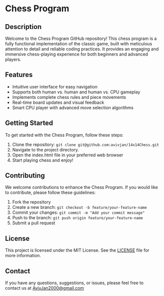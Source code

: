 Chess Program
=============

Description
-----------

Welcome to the Chess Program GitHub repository! This chess program is a fully functional implementation of the classic game, built with meticulous attention to detail and reliable coding practices. It provides an engaging and immersive chess-playing experience for both beginners and advanced players.

Features
--------

*   Intuitive user interface for easy navigation
*   Supports both human vs. human and human vs. CPU gameplay
*   Implements complete chess rules and piece movements
*   Real-time board updates and visual feedback
*   Smart CPU player with advanced move selection algorithms

Getting Started
---------------

To get started with the Chess Program, follow these steps:

1.  Clone the repository: `git clone git@github.com:avivjan/14x14Chess.git`
2.  Navigate to the project directory.
3.  Open the index.html file in your preferred web browser
4.  Start playing chess and enjoy!

Contributing
------------

We welcome contributions to enhance the Chess Program. If you would like to contribute, please follow these guidelines:

1.  Fork the repository
2.  Create a new branch: `git checkout -b feature/your-feature-name`
3.  Commit your changes: `git commit -m "Add your commit message"`
4.  Push to the branch: `git push origin feature/your-feature-name`
5.  Submit a pull request

License
-------

This project is licensed under the MIT License. See the [LICENSE](LICENSE) file for more information.

Contact
-------

If you have any questions, suggestions, or issues, please feel free to contact us at AvivJan2000@gmail.com
